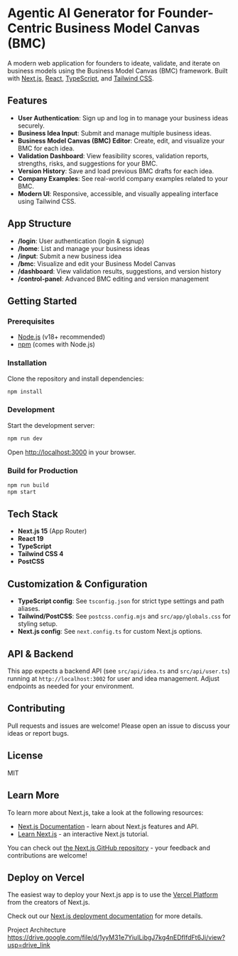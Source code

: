 # Agentic AI Generator for Founder-Centric Business Model Canvas (BMC)

A modern web application for founders to ideate, validate, and iterate on business models using the Business Model Canvas (BMC) framework. Built with [Next.js](https://nextjs.org/), [React](https://react.dev/), [TypeScript](https://www.typescriptlang.org/), and [Tailwind CSS](https://tailwindcss.com/).

## Features

- **User Authentication**: Sign up and log in to manage your business ideas securely.
- **Business Idea Input**: Submit and manage multiple business ideas.
- **Business Model Canvas (BMC) Editor**: Create, edit, and visualize your BMC for each idea.
- **Validation Dashboard**: View feasibility scores, validation reports, strengths, risks, and suggestions for your BMC.
- **Version History**: Save and load previous BMC drafts for each idea.
- **Company Examples**: See real-world company examples related to your BMC.
- **Modern UI**: Responsive, accessible, and visually appealing interface using Tailwind CSS.

## App Structure

- **/login**: User authentication (login & signup)
- **/home**: List and manage your business ideas
- **/input**: Submit a new business idea
- **/bmc**: Visualize and edit your Business Model Canvas
- **/dashboard**: View validation results, suggestions, and version history
- **/control-panel**: Advanced BMC editing and version management

## Getting Started

### Prerequisites
- [Node.js](https://nodejs.org/) (v18+ recommended)
- [npm](https://www.npmjs.com/) (comes with Node.js)

### Installation

Clone the repository and install dependencies:

```bash
npm install
```

### Development

Start the development server:

```bash
npm run dev
```

Open [http://localhost:3000](http://localhost:3000) in your browser.

### Build for Production

```bash
npm run build
npm start
```

## Tech Stack
- **Next.js 15** (App Router)
- **React 19**
- **TypeScript**
- **Tailwind CSS 4**
- **PostCSS**

## Customization & Configuration
- **TypeScript config**: See `tsconfig.json` for strict type settings and path aliases.
- **Tailwind/PostCSS**: See `postcss.config.mjs` and `src/app/globals.css` for styling setup.
- **Next.js config**: See `next.config.ts` for custom Next.js options.

## API & Backend
This app expects a backend API (see `src/api/idea.ts` and `src/api/user.ts`) running at `http://localhost:3002` for user and idea management. Adjust endpoints as needed for your environment.

## Contributing
Pull requests and issues are welcome! Please open an issue to discuss your ideas or report bugs.

## License
MIT

## Learn More

To learn more about Next.js, take a look at the following resources:

- [Next.js Documentation](https://nextjs.org/docs) - learn about Next.js features and API.
- [Learn Next.js](https://nextjs.org/learn) - an interactive Next.js tutorial.

You can check out [the Next.js GitHub repository](https://github.com/vercel/next.js) - your feedback and contributions are welcome!

## Deploy on Vercel

The easiest way to deploy your Next.js app is to use the [Vercel Platform](https://vercel.com/new?utm_medium=default-template&filter=next.js&utm_source=create-next-app&utm_campaign=create-next-app-readme) from the creators of Next.js.

Check out our [Next.js deployment documentation](https://nextjs.org/docs/app/building-your-application/deploying) for more details.

Project Architecture
https://drive.google.com/file/d/1yyM31e7YiuILibgJ7kg4nEDfIfdFt6Ji/view?usp=drive_link